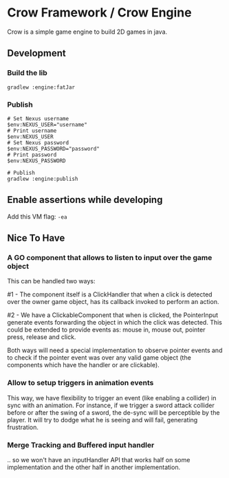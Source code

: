 # Crow Framework / Crow Engine

Crow is a simple game engine to build 2D games in java.


## Development

### Build the lib

```shell
gradlew :engine:fatJar
```

### Publish
```shell
# Set Nexus username
$env:NEXUS_USER="username"
# Print username
$env:NEXUS_USER
# Set Nexus password
$env:NEXUS_PASSWORD="password"
# Print password
$env:NEXUS_PASSWORD

# Publish
gradlew :engine:publish
```

## Enable assertions while developing

Add this VM flag: `-ea`


## Nice To Have

### A GO component that allows to listen to input over the game object

This can be handled two ways:

#1 - The component itself is a ClickHandler that when a click is detected over the owner game object, has its callback
invoked to perform an action.

#2 - We have a ClickableComponent that when is clicked, the PointerInput generate events forwarding the object in which
the click was detected. This could be extended to provide events as: mouse in, mouse out, pointer press, release and
click.

Both ways will need a special implementation to observe pointer events and to check if the pointer event was over any
valid game object (the components which have the handler or are clickable).


### Allow to setup triggers in animation events

This way, we have flexibility to trigger an event (like enabling a collider) in sync with an animation. For instance,
if we trigger a sword attack collider before or after the swing of a sword, the de-sync will be perceptible by the
player. It will try to dodge what he is seeing and will fail, generating frustration.

### Merge Tracking and Buffered input handler

.. so we won't have an inputHandler API that works half on some implementation and the other half in another
implementation. 